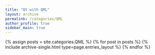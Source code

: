 ```yaml
---
title: "Qt with QML"
layout: archive
permalink: /categories/QML
author_profile: true
sidebar_main: true
---
```


{% assign posts = site.categories.QML %}
{% for post in posts %} {% include archive-single.html type=page.entries_layout %} {% endfor %}
